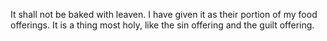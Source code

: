 It shall not be baked with leaven. I have given it as their portion of my food offerings. It is a thing most holy, like the sin offering and the guilt offering.
